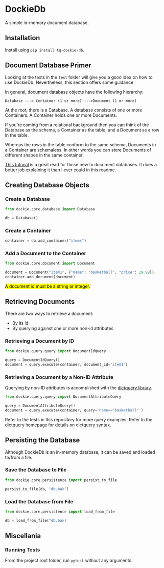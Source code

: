 # DockieDb
A simple in-memory document database.

## Installation

Install using `pip install tq-dockie-db`.

## Document Database Primer
Looking at the tests in the `test` folder will give you a good idea on how to use DockieDb. Nevertheless,
this section offers some guidance.

In general, document database objects have the following hierarchy:

`Database ---> Container (1 or more) --->Document (1 or more)`

At the root, there is a Database. A database consists of one or more Containers. A
Container holds one or more Documents. 

If you're coming from a relational background then you can
think of the Database as the schema, a Container as the table, and a Document as a row in the table.

Whereas the rows in the table conform to the same schema, Documents in a Container
are schemaless. In other words you can store Documents of different shapes in the same container.

[This tutorial](https://docs.microsoft.com/en-us/learn/paths/implement-modeling-partitioning-azure-cosmos-db-sql-api/) is a great read for those new to document databases. It does
a better job explaining it than I ever could in this readme.

## Creating Database Objects

### Create a Database
```python
from dockie.core.database import Database

db = Database()
```

### Create a Container
```python
container = db.add_container("items")
```

### Add a Document to the Container
```python
from dockie.core.document import Document

document = Document("item1", {"name": "basketball", "price": 29.99})
container.add_document(document)
```
<mark>A document id must be a string or integer.</mark>

## Retrieving Documents
There are two ways to retrieve a document:

- By its id.
- By querying against one or more non-id attributes.

### Retrieving a Document by ID
```python
from dockie.query.query import DocumentIdQuery

query = DocumentIdQuery()
document = query.execute(container, document_id="item1")
```
### Retrieving a Document by a Non-ID Attribute
Querying by non-ID attributes is accomplished with the [dictquery library](https://pypi.org/project/dictquery/).
```python
from dockie.query.query import DocumentAttributeQuery

query = DocumentAttributeQuery()
document = query.execute(container, query='name=="basketball"')
```

Refer to the tests in this repository for more query examples. Refer to the dictquery
homepage for details on dictquery syntax.

## Persisting the Database
Although DockieDb is an in-memory database, it can be saved and loaded to/from a file.

### Save the Database to File
```python
from dockie.core.persistence import persist_to_file

persist_to_file(db, "db.bak")
```

### Load the Database from File
```python
from dockie.core.persistence import load_from_file

db = load_from_file("db.bak)
```

## Miscellania
### Running Tests
From the project root folder, run `pytest` without any arguments.